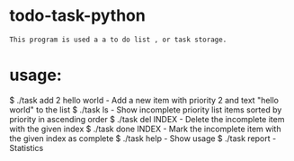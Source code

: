 # todo-task-python
    This program is used a a to do list , or task storage.


# usage:
$ ./task add 2 hello world    - Add a new item with priority 2 and text "hello world" to the list
$ ./task ls                   - Show incomplete priority list items sorted by priority in ascending order
$ ./task del INDEX            - Delete the incomplete item with the given index
$ ./task done INDEX           - Mark the incomplete item with the given index as complete
$ ./task help                 - Show usage
$ ./task report               - Statistics